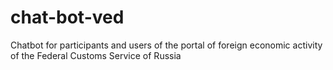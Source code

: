 # chat-bot-ved
Chatbot for participants and users of the portal of foreign economic activity of the Federal Customs Service of Russia
